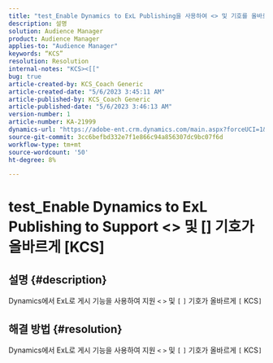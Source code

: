 ```yaml
---
title: "test_Enable Dynamics to ExL Publishing을 사용하여 <> 및 기호를 올바르게 지원"
description: 설명
solution: Audience Manager
product: Audience Manager
applies-to: "Audience Manager"
keywords: “KCS”
resolution: Resolution
internal-notes: "KCS><[["
bug: true
article-created-by: KCS_Coach Generic
article-created-date: "5/6/2023 3:45:11 AM"
article-published-by: KCS_Coach Generic
article-published-date: "5/6/2023 3:46:13 AM"
version-number: 1
article-number: KA-21999
dynamics-url: "https://adobe-ent.crm.dynamics.com/main.aspx?forceUCI=1&pagetype=entityrecord&etn=knowledgearticle&id=6eee3866-c0eb-ed11-a7c6-6045bd0061cb"
source-git-commit: 3cc6befbd332e7f1e866c94a856307dc9bc07f6d
workflow-type: tm+mt
source-wordcount: '50'
ht-degree: 8%

---
```


# test_Enable Dynamics to ExL Publishing to Support &lt;> 및 [] 기호가 올바르게 [KCS]

## 설명 {#description}

Dynamics에서 ExL로 게시 기능을 사용하여 지원 `<` `>`  및 `[` `]`  기호가 올바르게 `[` KCS`]`

## 해결 방법 {#resolution}


Dynamics에서 ExL로 게시 기능을 사용하여 지원 `<` `>`  및 `[` `]`  기호가 올바르게 `[` KCS`]`
